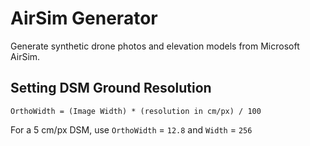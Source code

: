 # AirSim Generator

Generate synthetic drone photos and elevation models from Microsoft AirSim.

## Setting DSM Ground Resolution

`OrthoWidth = (Image Width) * (resolution in cm/px) / 100`

For a 5 cm/px DSM, use `OrthoWidth` = `12.8` and `Width` = `256`